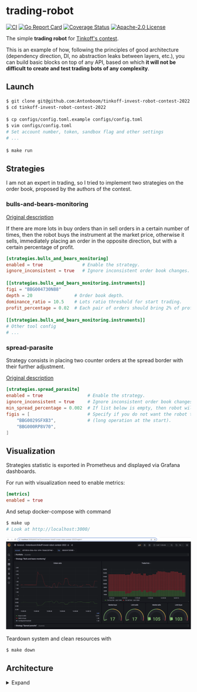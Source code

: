 # trading-robot

[![CI](https://github.com/Antonboom/tinkoff-invest-robot-contest-2022/actions/workflows/ci.yml/badge.svg)](https://github.com/Antonboom/tinkoff-invest-robot-contest-2022/actions/workflows/ci.yml)
[![Go Report Card](https://goreportcard.com/badge/github.com/Antonboom/tinkoff-invest-robot-contest-2022)](https://goreportcard.com/report/github.com/Antonboom/tinkoff-invest-robot-contest-2022)
[![Coverage Status](https://coveralls.io/repos/github/Antonboom/tinkoff-invest-robot-contest-2022/badge.svg?branch=master)](https://coveralls.io/github/Antonboom/tinkoff-invest-robot-contest-2022?branch=master)
[![Apache-2.0 License](https://img.shields.io/badge/license-Apache_2.0-blue.svg?style=flat)](LICENSE)

The simple **trading robot** for [Tinkoff's contest](https://github.com/Tinkoff/invest-robot-contest). <br>

This is an example of how, following the principles of good architecture (dependency direction, DI, no abstraction leaks
between layers, etc.), you can build basic blocks on top of any API, based on which **it will not be difficult to create
and test trading bots of any complexity**.

## Launch

```bash
$ git clone git@github.com:Antonboom/tinkoff-invest-robot-contest-2022.git
$ cd tinkoff-invest-robot-contest-2022

$ cp configs/config.toml.example configs/config.toml
$ vim configs/config.toml
# Set account number, token, sandbox flag and other settings
# ...

$ make run
```

## Strategies

I am not an expert in trading, so I tried to implement two strategies on the order book,
proposed by the authors of the contest.

### bulls-and-bears-monitoring

[Original description](https://github.com/Tinkoff/invest-robot-contest/blob/main/examples.md#%D1%80%D0%BE%D0%B1%D0%BE%D1%82%D1%8B-%D0%BD%D0%B0-%D1%81%D1%82%D0%B0%D0%BA%D0%B0%D0%BD%D0%B5)

If there are more lots in buy orders than in sell orders in a certain number of times, 
then the robot buys the instrument at the market price, otherwise it sells, 
immediately placing an order in the opposite direction, but with a certain percentage of profit. <br>

```toml
[strategies.bulls_and_bears_monitoring]
enabled = true               # Enable the strategy.
ignore_inconsistent = true   # Ignore inconsistent order book changes.

[[strategies.bulls_and_bears_monitoring.instruments]]
figi = "BBG004730N88"
depth = 20                # Order book depth.
dominance_ratio = 10.5    # Lots ratio threshold for start trading.
profit_percentage = 0.02  # Each pair of orders should bring 2% of profit.

[[strategies.bulls_and_bears_monitoring.instruments]]
# Other tool config
# ...
```

### spread-parasite

Strategy consists in placing two counter orders at the spread border with their further adjustment.

[Original description](https://github.com/Tinkoff/invest-robot-contest/blob/main/examples.md#%D1%80%D0%BE%D0%B1%D0%BE%D1%82-%D0%BD%D0%B0-%D1%81%D0%BF%D1%80%D0%B5%D0%B4%D0%B5)

```toml
[strategies.spread_parasite]
enabled = true                 # Enable the strategy.
ignore_inconsistent = true     # Ignore inconsistent order book changes.
min_spread_percentage = 0.002  # If list below is empty, then robot will track all instruments with a spread > 0.2%.
figis = [                      # Specify if you do not want the robot to select them by itself
    "BBG0029SFXB3",            # (long operation at the start).
    "BBG000RP8V70",
]
```

## Visualization

Strategies statistic is exported in Prometheus and displayed via Grafana dashboards.

For run with visualization need to enable metrics:
```toml
[metrics]
enabled = true
```

And setup docker-compose with command
```bash
$ make up
# Look at http://localhost:3000/
```

<img alt="Grafana Dashboard" src="docs/vis.png">

Teardown system and clean resources with
```bash
$ make down
```

## Architecture

<details>
<summary>Expand</summary>

<br>
<img alt="Architecture" src="docs/arch.png">

### Project layout
```text
├── api                         # API definitions (.proto, swagger, etc).
│   └── tinkoff-invest
├── cmd                         # Executables (useful tools and application binary).
│   ├── dump-instruments
│   ├── simulator
│   └── trading-robot
├── configs                     # Configuration files.
├── deploy                      # Deploy files (docker-compose, k8s, etc).
├── docs
├── internal                    # Application Golang code.
│   ├── clients                 # Clients to external systems.
│   │   └── tinkoffinvest
│   ├── config                  # Config implementation and structs.
│   ├── services                # Useful services over clients.
│   │   ├── portfolio-watcher
│   │   └── tools-cache
│   └── strategies              # Trading strategies (core logic).
│       ├── bulls-and-bears-mon
│       └── spread-parasite
├── testdata
├── vendor
└── tools
```

</details>
